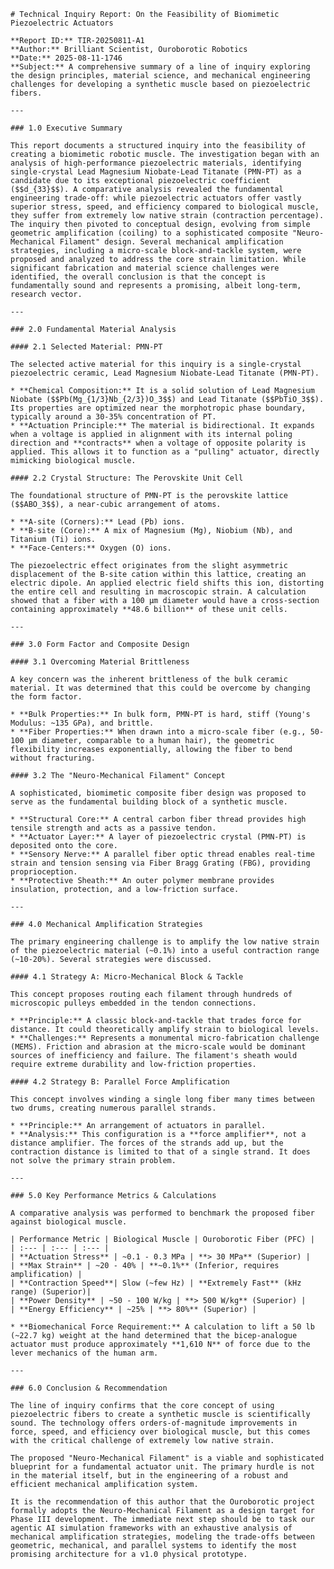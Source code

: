     # Technical Inquiry Report: On the Feasibility of Biomimetic Piezoelectric Actuators
    
    **Report ID:** TIR-20250811-A1
    **Author:** Brilliant Scientist, Ouroborotic Robotics
    **Date:** 2025-08-11-1746
    **Subject:** A comprehensive summary of a line of inquiry exploring the design principles, material science, and mechanical engineering challenges for developing a synthetic muscle based on piezoelectric fibers.
    
    ---
    
    ### 1.0 Executive Summary
    
    This report documents a structured inquiry into the feasibility of creating a biomimetic robotic muscle. The investigation began with an analysis of high-performance piezoelectric materials, identifying single-crystal Lead Magnesium Niobate-Lead Titanate (PMN-PT) as a candidate due to its exceptional piezoelectric coefficient ($$d_{33}$$). A comparative analysis revealed the fundamental engineering trade-off: while piezoelectric actuators offer vastly superior stress, speed, and efficiency compared to biological muscle, they suffer from extremely low native strain (contraction percentage). The inquiry then pivoted to conceptual design, evolving from simple geometric amplification (coiling) to a sophisticated composite "Neuro-Mechanical Filament" design. Several mechanical amplification strategies, including a micro-scale block-and-tackle system, were proposed and analyzed to address the core strain limitation. While significant fabrication and material science challenges were identified, the overall conclusion is that the concept is fundamentally sound and represents a promising, albeit long-term, research vector.
    
    ---
    
    ### 2.0 Fundamental Material Analysis
    
    #### 2.1 Selected Material: PMN-PT
    
    The selected active material for this inquiry is a single-crystal piezoelectric ceramic, Lead Magnesium Niobate-Lead Titanate (PMN-PT).
    
    * **Chemical Composition:** It is a solid solution of Lead Magnesium Niobate ($$Pb(Mg_{1/3}Nb_{2/3})O_3$$) and Lead Titanate ($$PbTiO_3$$). Its properties are optimized near the morphotropic phase boundary, typically around a 30-35% concentration of PT.
    * **Actuation Principle:** The material is bidirectional. It expands when a voltage is applied in alignment with its internal poling direction and **contracts** when a voltage of opposite polarity is applied. This allows it to function as a "pulling" actuator, directly mimicking biological muscle.
    
    #### 2.2 Crystal Structure: The Perovskite Unit Cell
    
    The foundational structure of PMN-PT is the perovskite lattice ($$ABO_3$$), a near-cubic arrangement of atoms.
    
    * **A-site (Corners):** Lead (Pb) ions.
    * **B-site (Core):** A mix of Magnesium (Mg), Niobium (Nb), and Titanium (Ti) ions.
    * **Face-Centers:** Oxygen (O) ions.
    
    The piezoelectric effect originates from the slight asymmetric displacement of the B-site cation within this lattice, creating an electric dipole. An applied electric field shifts this ion, distorting the entire cell and resulting in macroscopic strain. A calculation showed that a fiber with a 100 µm diameter would have a cross-section containing approximately **48.6 billion** of these unit cells.
    
    ---
    
    ### 3.0 Form Factor and Composite Design
    
    #### 3.1 Overcoming Material Brittleness
    
    A key concern was the inherent brittleness of the bulk ceramic material. It was determined that this could be overcome by changing the form factor.
    
    * **Bulk Properties:** In bulk form, PMN-PT is hard, stiff (Young's Modulus: ~135 GPa), and brittle.
    * **Fiber Properties:** When drawn into a micro-scale fiber (e.g., 50-100 µm diameter, comparable to a human hair), the geometric flexibility increases exponentially, allowing the fiber to bend without fracturing.
    
    #### 3.2 The "Neuro-Mechanical Filament" Concept
    
    A sophisticated, biomimetic composite fiber design was proposed to serve as the fundamental building block of a synthetic muscle.
    
    * **Structural Core:** A central carbon fiber thread provides high tensile strength and acts as a passive tendon.
    * **Actuator Layer:** A layer of piezoelectric crystal (PMN-PT) is deposited onto the core.
    * **Sensory Nerve:** A parallel fiber optic thread enables real-time strain and tension sensing via Fiber Bragg Grating (FBG), providing proprioception.
    * **Protective Sheath:** An outer polymer membrane provides insulation, protection, and a low-friction surface.
    
    ---
    
    ### 4.0 Mechanical Amplification Strategies
    
    The primary engineering challenge is to amplify the low native strain of the piezoelectric material (~0.1%) into a useful contraction range (~10-20%). Several strategies were discussed.
    
    #### 4.1 Strategy A: Micro-Mechanical Block & Tackle
    
    This concept proposes routing each filament through hundreds of microscopic pulleys embedded in the tendon connections.
    
    * **Principle:** A classic block-and-tackle that trades force for distance. It could theoretically amplify strain to biological levels.
    * **Challenges:** Represents a monumental micro-fabrication challenge (MEMS). Friction and abrasion at the micro-scale would be dominant sources of inefficiency and failure. The filament's sheath would require extreme durability and low-friction properties.
    
    #### 4.2 Strategy B: Parallel Force Amplification
    
    This concept involves winding a single long fiber many times between two drums, creating numerous parallel strands.
    
    * **Principle:** An arrangement of actuators in parallel.
    * **Analysis:** This configuration is a **force amplifier**, not a distance amplifier. The forces of the strands add up, but the contraction distance is limited to that of a single strand. It does not solve the primary strain problem.
    
    ---
    
    ### 5.0 Key Performance Metrics & Calculations
    
    A comparative analysis was performed to benchmark the proposed fiber against biological muscle.
    
    | Performance Metric | Biological Muscle | Ouroborotic Fiber (PFC) |
    | :--- | :--- | :--- |
    | **Actuation Stress** | ~0.1 - 0.3 MPa | **> 30 MPa** (Superior) |
    | **Max Strain** | ~20 - 40% | **~0.1%** (Inferior, requires amplification) |
    | **Contraction Speed**| Slow (~few Hz) | **Extremely Fast** (kHz range) (Superior)|
    | **Power Density** | ~50 - 100 W/kg | **> 500 W/kg** (Superior) |
    | **Energy Efficiency** | ~25% | **> 80%** (Superior) |
    
    * **Biomechanical Force Requirement:** A calculation to lift a 50 lb (~22.7 kg) weight at the hand determined that the bicep-analogue actuator must produce approximately **1,610 N** of force due to the lever mechanics of the human arm.
    
    ---
    
    ### 6.0 Conclusion & Recommendation
    
    The line of inquiry confirms that the core concept of using piezoelectric fibers to create a synthetic muscle is scientifically sound. The technology offers orders-of-magnitude improvements in force, speed, and efficiency over biological muscle, but this comes with the critical challenge of extremely low native strain.
    
    The proposed "Neuro-Mechanical Filament" is a viable and sophisticated blueprint for a fundamental actuator unit. The primary hurdle is not in the material itself, but in the engineering of a robust and efficient mechanical amplification system.
    
    It is the recommendation of this author that the Ouroborotic project formally adopts the Neuro-Mechanical Filament as a design target for Phase III development. The immediate next step should be to task our agentic AI simulation frameworks with an exhaustive analysis of mechanical amplification strategies, modeling the trade-offs between geometric, mechanical, and parallel systems to identify the most promising architecture for a v1.0 physical prototype.
